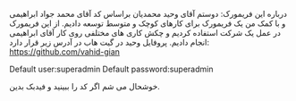درباره این فریمورک:
 دوستم آقای وحید محمدیان براساس کد آقای محمد جواد ابراهیمی و با کمک من یک فریمورک برای کارهای کوچک و متوسط توسعه دادیم. 
از این فریمورک در عمل یک شرکت استفاده کردیم و چکش کاری های مختلفی روی کار آقای ابراهیمی انجام دادیم.
پروفایل وحید در گیت هاب در آدرس زیر قرار دارد:
https://github.com/vahid-gian

Default user:superadmin
Default password:superadmin

خوشحال می شم اگر کد را ببینید و فیدبک بدین.
